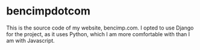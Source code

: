 # bencimpdotcom

This is the source code of my website, bencimp.com. I opted to use Django for the project, as it uses Python, which I am more comfortable with than I am with Javascript.
